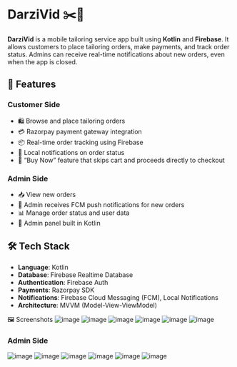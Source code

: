 # DarziVid ✂️📱

**DarziVid** is a mobile tailoring service app built using **Kotlin** and **Firebase**. It allows customers to place tailoring orders, make payments, and track order status. Admins can receive real-time notifications about new orders, even when the app is closed.

## 🔧 Features

### Customer Side
- 🛍️ Browse and place tailoring orders
- 💳 Razorpay payment gateway integration
- 📦 Real-time order tracking using Firebase
- 🔔 Local notifications on order status
- 🛒 “Buy Now” feature that skips cart and proceeds directly to checkout

### Admin Side
- 📥 View new orders
- 🔔 Admin receives FCM push notifications for new orders
- 📊 Manage order status and user data
- 💬 Admin panel built in Kotlin

## 🛠️ Tech Stack

- **Language**: Kotlin
- **Database**: Firebase Realtime Database
- **Authentication**: Firebase Auth
- **Payments**: Razorpay SDK
- **Notifications**: Firebase Cloud Messaging (FCM), Local Notifications
- **Architecture**: MVVM (Model-View-ViewModel)

🖼️ Screenshots
![image](https://github.com/user-attachments/assets/60d71a44-72a4-4b35-a07d-11d70b44c9fb)
![image](https://github.com/user-attachments/assets/686c76ba-fdc5-4ddf-a7d7-85ebfa2e1bc3)
![image](https://github.com/user-attachments/assets/cc67e527-fa8e-4676-8dd8-bde041bb6dd9)
![image](https://github.com/user-attachments/assets/ad49dba8-bed8-46d2-a9d0-5cad29a4b75c)
![image](https://github.com/user-attachments/assets/d4f3256c-d815-4228-a975-fdca690e61c7)
![image](https://github.com/user-attachments/assets/70bcec60-6715-4152-abc1-6570dc5e9a56)



### Admin Side
![image](https://github.com/user-attachments/assets/8b1d3fd9-1c4d-4773-85a7-1f09f3504ad2)
![image](https://github.com/user-attachments/assets/1a4d0982-d12e-4f4b-9314-6ffb46f60adf)
![image](https://github.com/user-attachments/assets/d9364867-ac5f-43e6-ae3b-71708402a330)
![image](https://github.com/user-attachments/assets/cd2649a0-f599-462f-afd1-4063f5b1c822)
![image](https://github.com/user-attachments/assets/f0120b3b-d77a-425f-bcab-e128838d0fb3)
![image](https://github.com/user-attachments/assets/ce8a998e-2d1a-4248-9474-1bdb79acd776)











